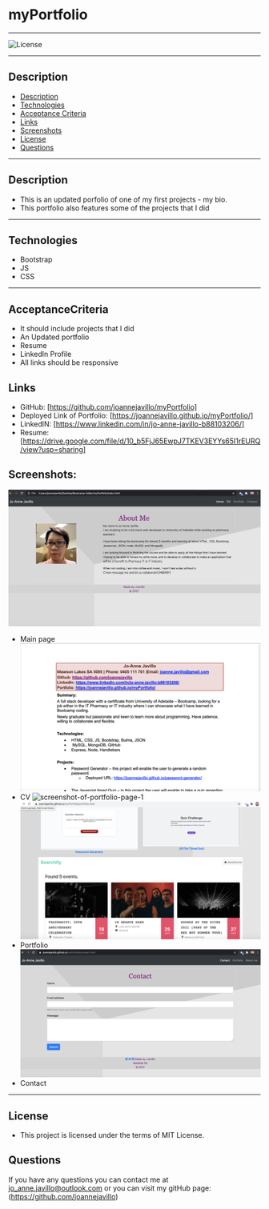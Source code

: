 # myPortfolio
---
![License](https://img.shields.io/badge/License-MIT-purple)

--- 
## Description
  - [Description](#Description)
  - [Technologies](#Technologies)
  - [Acceptance Criteria](#AcceptanceCriteria)
  - [Links](#Links)
  - [Screenshots](#Screenshots)
  - [License](#License)
  - [Questions](#Questions)
---

## Description
* This is an updated porfolio of one of my first projects - my bio. 
* This portfolio also features some of the projects that I did
---

## Technologies
* Bootstrap
* JS
* CSS
---

## AcceptanceCriteria
* It should include projects that I did
* An Updated portfolio
* Resume
* LinkedIn Profile
* All links should be responsive

## Links
* GitHub: [https://github.com/joannejavillo/myPortfolio]
* Deployed Link of Portfolio: [https://joannejavillo.github.io/myPortfolio/]
* LinkedIN: [https://www.linkedin.com/in/jo-anne-javillo-b88103206/]
* Resume: [https://drive.google.com/file/d/10_b5FjJ65EwpJ7TKEV3EYYs65I1rEURQ/view?usp=sharing]

## Screenshots:

![screenshot-of-mainpage](./assets/images/homepage.png)
- Main page
![screenshot-of-CV](./assets/images/screenshotCV.png)
- CV
![screenshot-of-portfolio-page-1](./assets/images/project1.png)
![screenshot-of-portfolio-page-1](./assets/images/project2.png)
- Portfolio
![screenshot-of-contact](./assets/images/updatedcontact.png)
- Contact
---

## License
* This project is licensed under the terms of MIT License.

## Questions
If you have any questions you can contact me at jo_anne.javillo@outlook.com or you can visit my gitHub page: (https://github.com/joannejavillo)


